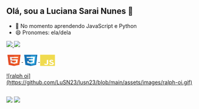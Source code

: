## Olá, sou a Luciana Sarai Nunes 👋

<!--
**LuSN23/lusn23** is a ✨ _special_ ✨ repository because its `README.md` (this file) appears on your GitHub profile.

Here are some ideas to get you started:

- 🔭 I’m currently working on ...
- 🌱 I’m currently learning ...
- 👯 I’m looking to collaborate on ...
- 🤔 I’m looking for help with ...
- 💬 Ask me about ...
- 📫 How to reach me: ...
- 😄 Pronouns: ...
- ⚡ Fun fact: ...
-->

- 🌱 No momento aprendendo JavaScript e Python
- 😄 Pronomes: ela/dela

<!--Cartões com as estatísticas-->
<div>
   <a href="https://beacons.ai/lusn23"/>
   <!--A vercel(empresa que criou o NextJS) é uma plataforma para hospedagens de aplicações-->
   <img height="180em" src="https://github-readme-stats.vercel.app/api?username=lusn23&show_icons=true&theme=dark&include_all_commits=true&count_private=true"/>
   <img height="180em" src="https://github-readme-stats.vercel.app/api/top-langs/?username=lusn23&layout=compact&langs_count=16&theme=dark"/>
</div>
<!--Ícones das linguagens-->
<div style="display: inline_block"><br>
   <img align="center" alt="icone do HTML5" height="30" width="40" src="https://raw.githubusercontent.com/devicons/devicon/master/icons/html5/html5-original.svg"/>
   <img align="center" alt="icone do CSS3" height="30" width="40" src="https://raw.githubusercontent.com/devicons/devicon/master/icons/css3/css3-original.svg"/>
   <img align="center" alt="icone do JavaScript" height="30" width="40" src="https://raw.githubusercontent.com/devicons/devicon/master/icons/javascript/javascript-plain.svg"/>
</div>
<br>
![ralph oi](https://github.com/LuSN23/lusn23/blob/main/assets/images/ralph-oi.gif)

##

<!--Contatos-->
<div>
   <a href="mailto:lucianasarainunes@gmail.com"/><img src="https://img.shields.io/badge/Gmail-D14836?style=for-the-badge&logo=gmail&logoColor=white" target="_blank"></a>
   <a href="https://www.linkedin.com/in/luciana-s-648292b3" target="_blank"><img src="https://img.shields.io/badge/-LinkedIn-%230077B5?style=for-the-badge&logo=linkedin&logoColor=white" target="_blank"></a>
</div>

